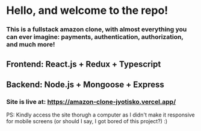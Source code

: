 # Hello, and welcome to the repo!

### This is a fullstack amazon clone, with almost everything you can ever imagine: payments, authentication, authorization, and much more!

## Frontend: React.js + Redux + Typescript
## Backend: Node.js + Mongoose + Express

### Site is live at: https://amazon-clone-jyotisko.vercel.app/ 
PS: Kindly access the site thorugh a computer as I didn't make it responsive for mobile screens (or should I say, I got bored of this project?) :)
